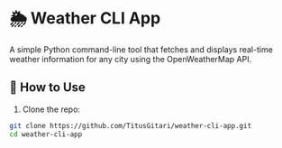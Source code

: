 # 🌦️ Weather CLI App

A simple Python command-line tool that fetches and displays real-time weather information for any city using the OpenWeatherMap API.

## 🚀 How to Use

1. Clone the repo:
```bash
git clone https://github.com/TitusGitari/weather-cli-app.git
cd weather-cli-app

